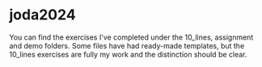 # joda2024
You can find the exercises I've completed under the 10_lines, assignment and demo folders. Some files have had ready-made templates, but the 10_lines exercises are fully my work and the distinction should be clear.
